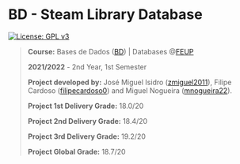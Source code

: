 # BD - Steam Library Database

[![License: GPL v3](https://img.shields.io/badge/License-GPLv3-blue.svg)](https://www.gnu.org/licenses/gpl-3.0)

> **Course:** Bases de Dados ([BD](https://sigarra.up.pt/feup/pt/ucurr_geral.ficha_uc_view?pv_ocorrencia_id=484405)) | Databases @[FEUP](https://sigarra.up.pt/feup/pt/web_page.inicial)
> >
> **2021/2022** - 2nd Year, 1st Semester
>
> **Project developed by:** José Miguel Isidro ([zmiguel2011](https://github.com/zmiguel2011/)), Filipe Cardoso ([filipecardoso0](https://github.com/filipecardoso0/)) and Miguel Nogueira ([mnogueira22](https://github.com/mnogueira22/)).
>
> **Project 1st Delivery Grade:** 18.0/20
>
> **Project 2nd Delivery Grade:** 18.4/20
>
> **Project 3rd Delivery Grade:** 19.2/20
>
> **Project Global Grade:** 18.7/20
